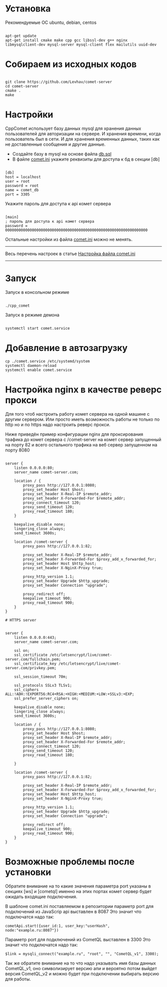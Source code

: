 
# Установка

Рекомендуемые ОС ubuntu, debian, centos

```

apt-get update
apt-get install cmake make cpp gcc libssl-dev g++ nginx libmysqlclient-dev mysql-server mysql-client flex mailutils uuid-dev 

```


# Собираем из исходных кодов

```

git clone https://github.com/Levhav/comet-server
cd comet-server
cmake .
make

```


# Настройки

CppComet использует базу данных mysql для хранения данных пользователей для авторизации на сервере. И хранения времени, когда пользователь был в сети. И для хранения временных данных, таких как не доставленные сообщения и другие данные.

  * Создайте базу в mysql на основе файла [db.sql](https://github.com/Levhav/comet-server/blob/master/db.sql)
  * В файле [comet.ini](https://github.com/CppComet/comet-server/blob/master/comet.ini) укажите реквизиты для доступа к бд в секции [db]

```

[db]
host = localhost
user = root
password = root
name = comet_db
port = 3305

```

Укажите пароль для доступа к api комет сервера

```

[main] 
; пароль для доступа к api комет сервера
password = 0000000000000000000000000000000000000000000000000000000000000000

```

Остальные настройки из файла [comet.ini](https://github.com/CppComet/comet-server/blob/master/comet.ini) можно не менять.


___
Весь перечень настроек в статье [Настройка файла comet.ini](/docs/RU/%D0%90%D0%B4%D0%BC%D0%B8%D0%BD%D0%B8%D1%81%D1%82%D1%80%D0%B8%D1%80%D0%BE%D0%B2%D0%B0%D0%BD%D0%B8%D0%B5/%D0%A4%D0%B0%D0%B9%D0%BB%20comet.ini.md) 
___

  
# Запуск
Запуск в консольном режиме

```

./cpp_comet

```

Запуск в режиме демона

```

systemctl start comet.service

```


# Добавление в автозагрузку



```
cp ./comet.service /etc/systemd/system
systemctl daemon-reload
systemctl enable comet.service
```

# Настройка nginx в качестве реверс прокси

Для того чтоб настроить работу комет сервера на одной машине с другим сервером. Или просто иметь возможность работы не только по http но и по https надо настроить реверс прокси.

Ниже приведён пример конфигурации nginx для проксирования трафика до комет сервера с /comet-server на комет сервер запущенный на порту 82 и всего остального трафика на веб сервер запущенном на порту 8080

```

server {
	listen 0.0.0.0:80;   
	server_name comet-server.com;
 
	location / {
		proxy_pass http://127.0.0.1:8080;
		proxy_set_header Host $host;
		proxy_set_header X-Real-IP $remote_addr;
		proxy_set_header X-Forwarded-For $remote_addr;
		proxy_connect_timeout 120;
		proxy_send_timeout 120;
		proxy_read_timeout 180;
	}

	keepalive_disable none;
	lingering_close always;
	send_timeout 3600s;

	location /comet-server {
        proxy_pass http://127.0.0.1:82;
        
        proxy_set_header X-Real-IP $remote_addr;
        proxy_set_header X-Forwarded-For $proxy_add_x_forwarded_for;
        proxy_set_header Host $http_host;
        proxy_set_header X-NginX-Proxy true;
        
        proxy_http_version 1.1;
        proxy_set_header Upgrade $http_upgrade;
        proxy_set_header Connection "upgrade";
        
        proxy_redirect off;
        keepalive_timeout 900;
        proxy_read_timeout 900;
	} 
}

# HTTPS server


server {
	listen 0.0.0.0:443;  
	server_name comet-server.com;

	ssl on;
	ssl_certificate /etc/letsencrypt/live/comet-server.com/fullchain.pem;
	ssl_certificate_key /etc/letsencrypt/live/comet-server.com/privkey.pem;
	 
	ssl_session_timeout 70m;

	ssl_protocols SSLv3 TLSv1;
	ssl_ciphers ALL:!ADH:!EXPORT56:RC4+RSA:+HIGH:+MEDIUM:+LOW:+SSLv3:+EXP;
	ssl_prefer_server_ciphers on;

	keepalive_disable none;
	lingering_close always;
	send_timeout 3600s;
 
	location / {
		proxy_pass http://127.0.0.1:8080;
		proxy_set_header Host $host;
		proxy_set_header X-Real-IP $remote_addr;
		proxy_set_header X-Forwarded-For $remote_addr;
		proxy_connect_timeout 120;
		proxy_send_timeout 120;
		proxy_read_timeout 180;
		 
	}
	 
	location /comet-server {
        proxy_pass http://127.0.0.1:82;
        
        proxy_set_header X-Real-IP $remote_addr;
        proxy_set_header X-Forwarded-For $proxy_add_x_forwarded_for;
        proxy_set_header Host $http_host;
        proxy_set_header X-NginX-Proxy true;
        
        proxy_http_version 1.1;
        proxy_set_header Upgrade $http_upgrade;
        proxy_set_header Connection "upgrade";
        
        proxy_redirect off; 
        keepalive_timeout 900;
        proxy_read_timeout 900;
	}
}

```


# Возможные проблемы после установки
 
Обратите внимание на то какие значения параметра port указаны в секциях [ws] и [cometql] именно на этих  портах комет сервер будет ожидать входящие подключения.

В шаблоне comet.ini поставляемом в репозитории параметр port  для подключений из JavaScrip api выставлен в 8087
Это значит что подключатся надо так:

```
cometApi.start({user_id:1, user_key:"userHash", node:"example.ru:8087"})
```


Параметр port  для подключений из CometQL выставлен в 3300
Это значит что подключатся надо так:

```
$link = mysqli_connect("example.ru", "root", "", "CometQL_v1", 3300);
```


Так же обратите внимание на то что надо указывать имя базы данных CometQL_v1, оно символизирует версию апи и вероятно потом выйдет версия CometQL_v2 и можно будет при подключении выбирать версию для работы.








